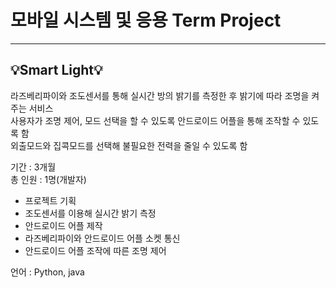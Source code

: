 # 모바일 시스템 및 응용 Term Project
----

## 💡Smart Light💡 
라즈베리파이와 조도센서를 통해 실시간 방의 밝기를 측정한 후 밝기에 따라 조명을 켜주는 서비스          
사용자가 조명 제어, 모드 선택을 할 수 있도록 안드로이드 어플을 통해 조작할 수 있도록 함        
외출모드와 집콕모드를 선택해 불필요한 전력을 줄일 수 있도록 함

기간 : 3개월       
총 인원 : 1명(개발자)
- 프로젝트 기획
- 조도센서를 이용해 실시간 밝기 측정
- 안드로이드 어플 제작
- 라즈베리파이와 안드로이드 어플 소켓 통신
- 안드로이드 어플 조작에 따른 조명 제어

언어 : Python, java
